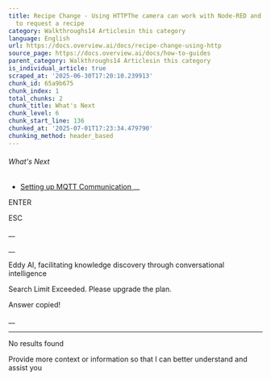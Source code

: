 ```yaml
---
title: Recipe Change - Using HTTPThe camera can work with Node-RED and an HTTP endpoint
  to request a recipe
category: Walkthroughs14 Articlesin this category
language: English
url: https://docs.overview.ai/docs/recipe-change-using-http
source_page: https://docs.overview.ai/docs/how-to-guides
parent_category: Walkthroughs14 Articlesin this category
is_individual_article: true
scraped_at: '2025-06-30T17:20:10.239913'
chunk_id: 65a9b675
chunk_index: 1
total_chunks: 2
chunk_title: What's Next
chunk_level: 6
chunk_start_line: 136
chunked_at: '2025-07-01T17:23:34.479790'
chunking_method: header_based
---
```


###### What's Next

  * [ Setting up MQTT Communication ](/docs/setting-up-mqtt-communication) __



ENTER

ESC

 __

__

Eddy AI, facilitating knowledge discovery through conversational intelligence

Search Limit Exceeded. Please upgrade the plan.

Answer copied\!

__

__ __

No results found

Provide more context or information so that I can better understand and assist you
